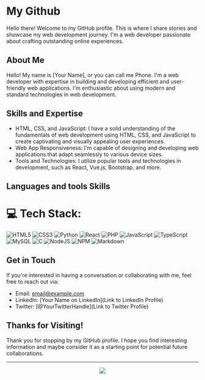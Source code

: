 # My Github

Hello there! Welcome to my GitHub profile. This is where I share stories and showcase my web development journey. I'm a web developer passionate about crafting outstanding online experiences.

## About Me

Hello! My name is [Your Name], or you can call me Phone. I'm a web developer with expertise in building and developing efficient and user-friendly web applications. I'm enthusiastic about using modern and standard technologies in web development.

## Skills and Expertise

- HTML, CSS, and JavaScript: I have a solid understanding of the fundamentals of web development using HTML, CSS, and JavaScript to create captivating and visually appealing user experiences.
- Web App Responsiveness: I'm capable of designing and developing web applications that adapt seamlessly to various device sizes.
- Tools and Technologies: I utilize popular tools and technologies in development, such as React, Vue.js, Bootstrap, and more.

## Languages and tools Skills


# 💻 Tech Stack:
![HTML5](https://img.shields.io/badge/html5-%23E34F26.svg?style=flat&logo=html5&logoColor=white)
![CSS3](https://img.shields.io/badge/css3-%231572B6.svg?style=flat&logo=css3&logoColor=white) 
![Python](https://img.shields.io/badge/python-3670A0?style=flat&logo=python&logoColor=ffdd54) 
![React](https://img.shields.io/badge/react-%2320232a.svg?style=flat&logo=react&logoColor=%2361DAFB) 
![PHP](https://img.shields.io/badge/php-%23777BB4.svg?style=flat&logo=php&logoColor=white) 
![JavaScript](https://img.shields.io/badge/javascript-%23323330.svg?style=flat&logo=javascript&logoColor=%23F7DF1E) 
![TypeScript](https://img.shields.io/badge/typescript-%23007ACC.svg?style=flat&logo=typescript&logoColor=white) 
![MySQL](https://img.shields.io/badge/mysql-%2300f.svg?style=flat&logo=mysql&logoColor=white)
![C](https://img.shields.io/badge/c-%2300599C.svg?style=flat&logo=c&logoColor=white) 
![NodeJS](https://img.shields.io/badge/node.js-6DA55F?style=flat&logo=node.js&logoColor=white) 
![NPM](https://img.shields.io/badge/NPM-%23000000.svg?style=flat&logo=npm&logoColor=white) 
![Markdown](https://img.shields.io/badge/markdown-%23000000.svg?style=flat&logo=markdown&logoColor=white) 

<!-- ## Portfolio

Here are some of the notable projects I've worked on:

1. [Project Name](Link to Project)
   - A brief description of the project.
   - My main contributions: Developed feature X, Managed Y.

2. [Another Important Project](Link to Project)
   - More details about this project.
   - What I did in this project: X, Y, Z -->

## Get in Touch

If you're interested in having a conversation or collaborating with me, feel free to reach out via:

- Email: email@example.com
- LinkedIn: [Your Name on LinkedIn](Link to LinkedIn Profile)
- Twitter: [@YourTwitterHandle](Link to Twitter Profile)

## Thanks for Visiting!

Thank you for stopping by my GitHub profile. I hope you find interesting information and maybe consider it as a starting point for potential future collaborations.

---
<div align="center"><img src="https://visitcount.itsvg.in/api?id=MrMaxing&icon=0&color=10"></div>
